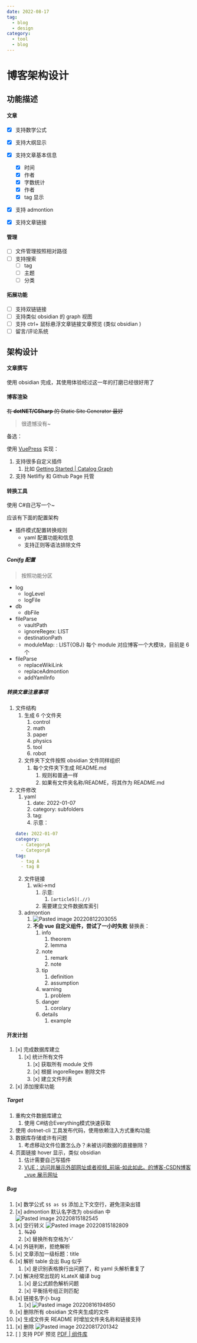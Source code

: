 ```yaml
---
date: 2022-08-17
tag:
  - blog
  - design
category:
  - tool
  - blog
---
```


# 博客架构设计


## 功能描述

#### 文章

- [x] 支持数学公式
- [x] 支持大纲显示
- [x] 支持文章基本信息
	- [x] 时间
	- [x] 作者
	- [x] 字数统计
	- [x] 作者
	- [x] tag 显示
- [x] 支持 admontion
- [x] 支持文章链接


#### 管理

- [ ] 文件管理按照相对路径
- [ ] 支持搜索
	- [ ] tag
	- [ ] 主题
	- [ ] 分类

#### 拓展功能

- [ ] 支持双链链接
- [ ] 支持类似 obsidian 的 graph 视图
- [ ] 支持 ctrl+ 鼠标悬浮文章链接文章预览 (类似 obsidian )
- [ ] 留言/评论系统

## 架构设计

#### 文章撰写

使用 obsidian 完成，其使用体验经过这一年的打磨已经很好用了

#### 博客渲染

~~有 **dotNET/CSharp** 的 Static Site Generator 最好~~

> 很遗憾没有~

备选：

使用 [VuePress](https://vuepress.vuejs.org/zh/) 实现：

1. 支持很多自定义插件
	1. 比如 [Getting Started | Catalog Graph](https://catalog-graph.netlify.app/guide/getting-started.html#installation)
2. 支持 Netlifly 和 Github Page 托管

#### 转换工具

使用 C#自己写一个~

应该有下面的配置架构

- 插件模式配置转换规则
	- yaml 配置功能和信息
	- 支持正则等语法排除文件

##### Conifg 配置
> 按照功能分区

- log
	- logLevel
	- logFile
- db
	- dbFile
- fileParse
	- vaultPath
	- ignoreRegex: LIST
	- destinationPath
	- moduleMap: : LIST{OBJ} 每个 module 对应博客一个大模块，目前是 6 个
- fileParse
	- replaceWikiLink
	- replaceAdmontion
	- addYamlInfo

##### 转换文章注意事项

1. 文件结构
	1. 生成 6 个文件夹
		1. control
		2. math
		3. paper
		4. physics
		5. tool
		6. robot
	2. 文件夹下文件按照 obsidian 文件同样组织
		1. 每个文件夹下生成 README.md
			1. 规则和普通一样
			2. 如果有文件夹名称/README，将其作为 README.md
2. 文件修改
	1. yaml
		1. date: 2022-01-07
		2. category: subfolders
		3. tag:
		4. 示意：
	```yaml
	date: 2022-01-07
	category:
	  - CategoryA 
	  - CategoryB
	tag:
	  - tag A
	  - tag B
	```
	2. 文件链接
		1. wiki→md
			1. 示意:
				1. `[article5](.//)`
			2. 需要建立文件数据库索引
	3. admontion
		1. ![Pasted image 20220812203055](./assets/Pasted-image-20220812203055.png)
		2. **不会 vue 自定义组件，尝试了一小时失败** 替换表：
			1. info
				1. theorem
				2. lemma
			2. note
				1. remark
				2. note
			3. tip
				1. definition
				2. assumption
			4. warning
				1. problem
			5. danger
				1. corolary
			6. details
				1. example


#### 开发计划

1. [x] 完成数据库建立
	1. [x] 统计所有文件
		1. [x] 获取所有 module 文件
		2. [x] 根据 ingoreRegex 剔除文件
		3. [x] 建立文件列表
2. [x] 添加搜索功能

##### Target

1. 重构文件数据库建立
	1. 使用 C#结合Everything模式快速获取
2. 使用 dotnet-cli 工具发布代码，使用依赖注入方式重构功能
3. 数据库存储或许有问题
	1. 考虑移动文件位置怎么办？未被访问数据的直接删除？
4. 页面链接 hover 显示，类似 obsidian
	1. 估计需要自己写插件
	2. [VUE：访问并展示外部网址或者视频_前端-如此如此。的博客-CSDN博客_vue 展示网址](https://blog.csdn.net/weixin_44136505/article/details/105118484)

##### Bug

1. [x] 数学公式 `
$$
as
$$
` 添加上下文空行，避免渲染出错
2. [x] admontion 默认名字改为 obsidian 中 ![Pasted image 20220815182545](./assets/Pasted-image-20220815182545.png)
3. [x] 空行转义 ![Pasted image 20220815182809](./assets/Pasted-image-20220815182809.png)
	1. ~~%20~~
	2. [x] 替换所有空格为’-‘
4. [x] 外链判断，拒绝解析
5. [x] 文章添加一级标题：title
6. [x] 解析 table 会出 Bug 似乎
	1. [x] 是识别表格换行出问题了，和 yaml 头解析重复了
7. [x] 解决经常出现的 kLateX 编译 bug
	1. [x] 是公式颜色解析问题
	2. [x] 平衡括号组正则匹配
8. [x] 链接名字小 bug
	1. [x] ![Pasted image 20220816194850](./assets/Pasted-image-20220816194850.png)
9. [x] 删除所有 obsidian 文件夹生成的文件
10. [x] 生成文件夹 README 时增加文件夹名称和链接支持
11. [x] 删除 ![Pasted image 20220817201342](./assets/Pasted-image-20220817201342.png)
12. [ ] 支持 PDF 预览 [PDF | 组件库](https://vuepress-theme-hope.github.io/v2/components/zh/guide/pdf.html)
